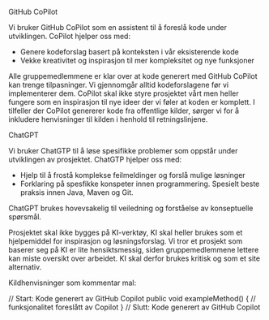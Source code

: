 GitHub CoPilot 

Vi bruker GitHub CoPilot som en assistent til å foreslå kode under utviklingen. 
CoPilot hjelper oss med: 
- Genere kodeforslag basert på konteksten i vår eksisterende kode 
- Vekke kreativitet og inspirasjon til mer kompleksitet og nye funksjoner 

Alle gruppemedlemmene er klar over at kode generert med GitHub CoPilot kan trenge tilpasninger. Vi gjennomgår alltid kodeforslagene før vi implementerer dem. CoPilot skal ikke styre prosjektet vårt men heller fungere som en inspirasjon til nye ideer der vi føler at koden er komplett. I tilfeller der CoPilot genererer kode fra offentlige kilder, sørger vi for å inkludere henvisninger til kilden i henhold til retningslinjene. 

ChatGPT

Vi bruker ChatGTP til å løse spesifikke problemer som oppstår under utviklingen av prosjektet. 
ChatGTP hjelper oss med:
- Hjelp til å frostå komplekse feilmeldinger og forslå mulige løsninger 
- Forklaring på spesfikke konspeter innen programmering. Spesielt beste praksis innen Java, Maven og Git. 

ChatGPT brukes hovevsakelig til veiledning og forståelse av konseptuelle spørsmål.

Prosjektet skal ikke bygges på KI-verktøy, KI skal heller brukes som et hjelpemiddel for inspirasjon og løsningsforslag. Vi tror et prosjekt som baserer seg på KI er lite hensiktsmessig, siden gruppemedlemmene lettere kan miste oversikt over arbeidet. KI skal derfor brukes kritisk og som et site alternativ. 

Kildhenvisninger som kommentar 
mal: 

// Start: Kode generert av GitHub Copilot
public void exampleMethod() {
    // funksjonalitet foreslått av Copilot
}
// Slutt: Kode generert av GitHub Copilot
